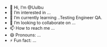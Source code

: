 - 👋 Hi, I’m @Uulbu
- 👀 I’m interested in ...
- 🌱 I’m currently learning ..Testing Engineer QA.
- 💞️ I’m looking to collaborate on ...
- 📫 How to reach me ...
- 😄 Pronouns: ...
- ⚡ Fun fact: ...

<!---
Uulbu/Uulbu is a ✨ special ✨ repository because its `README.md` (this file) appears on your GitHub profile.
You can click the Preview link to take a look at your changes.
--->
